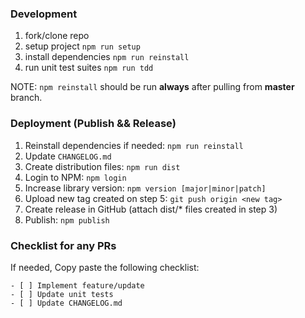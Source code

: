 ### Development

1. fork/clone repo
2. setup project `npm run setup`
2. install dependencies `npm run reinstall`
3. run unit test suites `npm run tdd`

NOTE: `npm reinstall` should be run **always** after pulling from **master** branch.

### Deployment (Publish && Release)

1. Reinstall dependencies if needed: `npm run reinstall`
2. Update `CHANGELOG.md`
3. Create distribution files: `npm run dist`
4. Login to NPM: `npm login`
5. Increase library version: `npm version [major|minor|patch]`
6. Upload new tag created on step 5: `git push origin <new tag>`
7. Create release in GitHub (attach dist/* files created in step 3)
8. Publish: `npm publish`

### Checklist for any PRs

If needed, Copy paste the following checklist:

```
- [ ] Implement feature/update
- [ ] Update unit tests
- [ ] Update CHANGELOG.md
```
